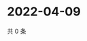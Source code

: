 # 2022-04-09

共 0 条

<!-- BEGIN WEIBO -->
<!-- 最后更新时间 Sat Apr 09 2022 17:12:01 GMT+0800 (China Standard Time) -->

<!-- END WEIBO -->
